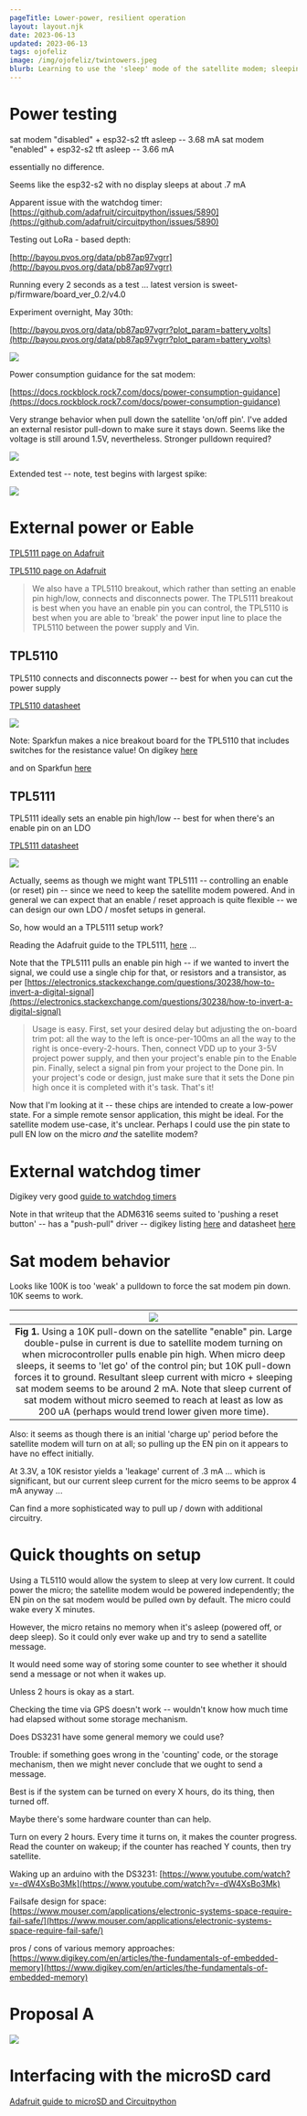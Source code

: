 ```yaml
---
pageTitle: Lower-power, resilient operation
layout: layout.njk
date: 2023-06-13
updated: 2023-06-13
tags: ojofeliz 
image: /img/ojofeliz/twintowers.jpeg
blurb: Learning to use the 'sleep' mode of the satellite modem; sleeping the microcontroller and depth sensor using a TPL5110 timer chip.
---
```



# Power testing

sat modem "disabled" + esp32-s2 tft asleep -- 3.68 mA
sat modem "enabled" + esp32-s2 tft asleep -- 3.66 mA

essentially no difference.

Seems like the esp32-s2 with no display sleeps at about .7 mA

Apparent issue with the watchdog timer: [https://github.com/adafruit/circuitpython/issues/5890](https://github.com/adafruit/circuitpython/issues/5890)

Testing out LoRa - based depth: 

[http://bayou.pvos.org/data/pb87ap97vgrr](http://bayou.pvos.org/data/pb87ap97vgrr)

Running every 2 seconds as a test ... latest version is sweet-p/firmware/board_ver_0.2/v4.0

Experiment overnight, May 30th:

[http://bayou.pvos.org/data/pb87ap97vgrr?plot_param=battery_volts](http://bayou.pvos.org/data/pb87ap97vgrr?plot_param=battery_volts)

![](/img/ojofeliz/exp_1_400mAH.png)

Power consumption guidance for the sat modem:

[https://docs.rockblock.rock7.com/docs/power-consumption-guidance](https://docs.rockblock.rock7.com/docs/power-consumption-guidance)


Very strange behavior when pull down the satellite 'on/off pin'.  I've added an external resistor pull-down to make sure it stays down. Seems like the voltage is still around 1.5V, nevertheless.  Stronger pulldown required?

![](/img/ojofeliz/sat_sleep_with_pulldown.png)

Extended test -- note, test begins with largest spike:

![](/img/ojofeliz/sat_sleep_strange.png)


# External power or Eable

[TPL5111 page on Adafruit](https://www.adafruit.com/product/3573)

[TPL5110 page on Adafruit](https://www.adafruit.com/product/3435)

> We also have a TPL5110 breakout, which rather than setting an enable pin high/low, connects and disconnects power. The TPL5111 breakout is best when you have an enable pin you can control, the TPL5110 is best when you are able to 'break' the power input line to place the TPL5110 between the power supply and Vin.

## TPL5110

TPL5110 connects and disconnects power -- best for when you can cut the power supply 

[TPL5110 datasheet](https://www.ti.com/lit/ds/symlink/tpl5110.pdf?ts=1686252373082&ref_url=https%253A%252F%252Fwww.google.com%252F)

![](/img/ojofeliz/tpl5110_app.png)

Note: Sparkfun makes a nice breakout board for the TPL5110 that includes switches for the resistance value!  On digikey [here](https://www.digikey.com/en/products/detail/sparkfun-electronics/PRT-15353/10244128?utm_adgroup=Evaluation%20and%20Demonstration%20Boards%20and%20Kits&utm_source=google&utm_medium=cpc&utm_campaign=Shopping_Product_Development%20Boards%2C%20Kits%2C%20Programmers_NEW&utm_term=&utm_content=Evaluation%20and%20Demonstration%20Boards%20and%20Kits&gclid=CjwKCAjwm4ukBhAuEiwA0zQxk9NUeqWwqSV8MqMlafQwavYTjWA6aRNF34xgF1BBTtxWISqSYahBExoC5xcQAvD_BwE)

and on Sparkfun [here](https://www.sparkfun.com/products/15353)

## TPL5111

TPL5111 ideally sets an enable pin high/low -- best for when there's an enable pin on an LDO

[TPL5111 datasheet](https://cdn-shop.adafruit.com/product-files/3573/3573_datasheet.pdf)

![](/img/ojofeliz/tpl5111_app.png)

Actually, seems as though we might want TPL5111 -- controlling an enable (or reset) pin -- since we need to keep the satellite modem powered.  And in general we can expect that an enable / reset approach is quite flexible -- we can design our own LDO / mosfet setups in general.

So, how would an a TPL5111 setup work?

Reading the Adafruit guide to the TPL5111, [here](https://learn.adafruit.com/adafruit-tpl5111-reset-enable-timer-breakout/overview) ...

Note that the TPL5111 pulls an enable pin high -- if we wanted to invert the signal, we could use a single chip for that, or resistors and a transistor, as per [https://electronics.stackexchange.com/questions/30238/how-to-invert-a-digital-signal](https://electronics.stackexchange.com/questions/30238/how-to-invert-a-digital-signal)

> Usage is easy. First, set your desired delay but adjusting the on-board trim pot: all the way to the left is once-per-100ms an all the way to the right is once-every-2-hours. Then, connect VDD up to your 3-5V project power supply, and then your project's enable pin to the Enable pin. Finally, select a signal pin from your project to the Done pin. In your project's code or design, just make sure that it sets the Done pin high once it is completed with it's task. That's it!

Now that I'm looking at it -- these chips are intended to create a low-power state.  For a simple remote sensor application, this might be ideal.  For the satellite modem use-case, it's unclear. Perhaps I could use the pin state to pull EN low on the micro *and* the satellite modem?  

# External watchdog timer

Digikey very good [guide to  watchdog timers](https://www.digikey.com/en/articles/a-designers-guide-to-watchdog-timers)

Note in that writeup that the ADM6316 seems suited to 'pushing a reset button' -- has a "push-pull" driver -- digikey listing [here](https://www.digikey.com/en/products/filter//supervisors/691?s=N4IgTCBcDaILIEEAaA2A7AVgIwgLoF8g) and datasheet [here](https://www.analog.com/media/en/technical-documentation/data-sheets/ADM6316_6317_6318_6319_6320_6321_6322.pdf)

# Sat modem behavior

Looks like 100K is too 'weak' a pulldown to force the sat modem pin down.  10K seems to work.  


| [![](/img/ojofeliz/sat_update.png)](/img/ojofeliz/sat_update.png)|
|:--:|
| **Fig 1.** Using a 10K pull-down on the satellite "enable" pin.  Large double-pulse in current is due to satellite modem turning on when microcontroller pulls enable pin high.  When micro deep sleeps, it seems to 'let go' of the control pin; but 10K pull-down forces it to ground. Resultant sleep current with micro + sleeping sat modem seems to be around 2 mA.  Note that sleep current of sat modem without micro seemed to reach at least as low as 200 uA (perhaps would trend lower given more time). | 

Also: it seems as though there is an initial 'charge up' period before the satellite modem will turn on at all; so pulling up the EN pin on it appears to have no effect initially.

At 3.3V, a 10K resistor yields a 'leakage' current of .3 mA ... which is significant, but our current sleep current for the micro seems to be approx 4 mA anyway ...

Can find a more sophisticated way to pull up / down with additional circuitry.

# Quick thoughts on setup

Using a TL5110 would allow the system to sleep at very low current. It could power the micro; the satellite modem would be powered independently; the EN pin on the sat modem would be pulled own by default.  The micro could wake every X minutes.

However, the micro retains no memory when it's asleep (powered off, or deep sleep).  So it could only ever wake up and try to send a satellite message.  

It would need some way of storing some counter to see whether it should send a message or not when it wakes up. 

Unless 2 hours is okay as a start.

Checking the time via GPS doesn't work -- wouldn't know how much time had elapsed without some storage mechanism.

Does DS3231 have some general memory we could use?

Trouble: if something goes wrong in the 'counting' code, or the storage mechanism, then we might never conclude that we ought to send a message. 

Best is if the system can be turned on every X hours, do its thing, then turned off.

Maybe there's some hardware counter than can help.

Turn on every 2 hours. Every time it turns on, it makes the counter progress.  Read the counter on wakeup; if the counter has reached Y counts, then try satellite.

Waking up an arduino with the DS3231: [https://www.youtube.com/watch?v=-dW4XsBo3Mk](https://www.youtube.com/watch?v=-dW4XsBo3Mk)

Failsafe design for space: [https://www.mouser.com/applications/electronic-systems-space-require-fail-safe/](https://www.mouser.com/applications/electronic-systems-space-require-fail-safe/)

pros / cons of various memory approaches: [https://www.digikey.com/en/articles/the-fundamentals-of-embedded-memory](https://www.digikey.com/en/articles/the-fundamentals-of-embedded-memory)

# Proposal A

![](/img/ojofeliz/wakeup_scheme.png)

# Interfacing with the microSD card

[Adafruit guide to microSD and Circuitpython](https://learn.adafruit.com/micropython-hardware-sd-cards?view=all&gclid=CjwKCAjw4ZWkBhA4EiwAVJXwqTIw_ktRSa_ozdxaS8Tk8CNPWuvHmbTkwex7W76mLztDJs1VnvRz8BoCRxgQAvD_BwE)

